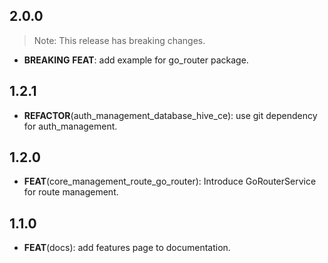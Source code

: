 ## 2.0.0

> Note: This release has breaking changes.

 - **BREAKING** **FEAT**: add example for go_router package.

## 1.2.1

 - **REFACTOR**(auth_management_database_hive_ce): use git dependency for auth_management.

## 1.2.0

 - **FEAT**(core_management_route_go_router): Introduce GoRouterService for route management.

## 1.1.0

 - **FEAT**(docs): add features page to documentation.

